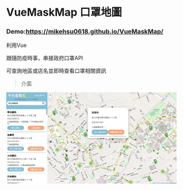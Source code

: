 # VueMaskMap 口罩地圖

### Demo:https://mikehsu0618.github.io/VueMaskMap/

利用Vue

跟隨防疫時事，串接政府口罩API

可查詢地區或店名並即時查看口罩相關資訊


>介面

<img src="index.png" width="90%"></img>
